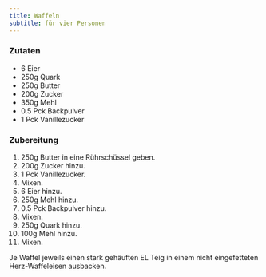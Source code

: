 ```yaml
---
title: Waffeln
subtitle: für vier Personen
---
```


### Zutaten
* 6 Eier
* 250g Quark
* 250g Butter
* 200g Zucker
* 350g Mehl
* 0.5 Pck Backpulver
* 1 Pck Vanillezucker

### Zubereitung
1. 250g Butter in eine Rührschüssel geben.
1. 200g Zucker hinzu.
1. 1 Pck Vanillezucker.
1. Mixen.
1. 6 Eier hinzu.
1. 250g Mehl hinzu.
1. 0.5 Pck Backpulver hinzu.
1. Mixen.
1. 250g Quark hinzu.
1. 100g Mehl hinzu.
1. Mixen.

Je Waffel jeweils einen stark gehäuften EL Teig in einem nicht eingefetteten Herz-Waffeleisen ausbacken.

